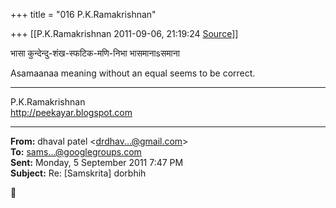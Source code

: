 +++
title = "016 P.K.Ramakrishnan"

+++
[[P.K.Ramakrishnan	2011-09-06, 21:19:24 [Source](https://groups.google.com/g/samskrita/c/naAPHjdlqI4)]]



  

भासा कुन्देन्दु-शंख-स्फटिक-मणि-निभा भासमानाsसमाना

  

Asamaanaa meaning without an equal seems to be correct.

-----------------------------------  
P.K.Ramakrishnan  
<http://peekayar.blogspot.com>  

------------------------------------------------------------------------

**From:** dhaval patel \<[drdhav...@gmail.com]()\>  
**To:** [sams...@googlegroups.com]()  
**Sent:** Monday, 5 September 2011 7:47 PM  
**Subject:** Re: \[Samskrita\] dorbhih  



